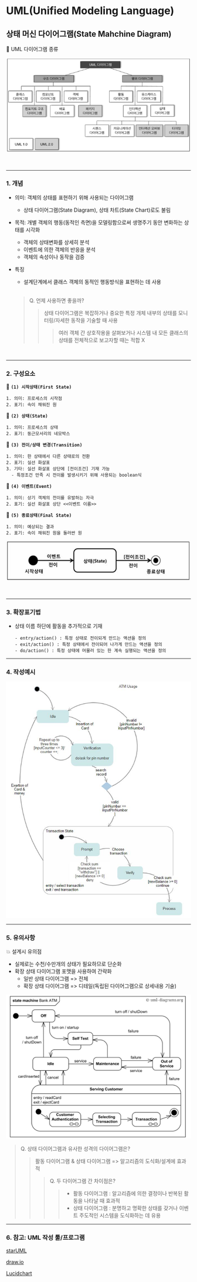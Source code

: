 # UML(Unified Modeling Language) 
## 상태 머신 다이어그램(State Mahchine Diagram)

:pushpin: UML 다이어그램 종류

![구조도](https://github.com/merryminaa/GENERAL-STUDY/blob/master/capture/UML/state%20machine/UML%EA%B5%AC%EC%A1%B0.png)

<br>

*****

### 1. 개념

* 의미: 객체의 상태를 표현하기 위해 사용되는 다이어그램
  - 상태 다이어그램(State Diagram), 상태 차트(State Chart)로도 불림 
* 목적: 개별 객체의 행동(동적인 측면)을 모델링함으로써 생명주기 동안 변화하는 상태를 시각화
  - 객체의 상태변화를 상세히 분석
  - 이벤트에 의한 객체의 반응을 분석
  - 객체의 속성이나 동작을 검증
* 특징
  - 설계단계에서 클래스 객체의 동적인 행동방식을 표현하는 데 사용
  
  <br>

  > Q. 언제 사용하면 좋을까?
  >> 상태 다이어그램은 복잡하거나 중요한 특정 개체 내부의 상태를 모니터링/자세한 동작을 기술할 때 사용
  >>>  여러 객체 간 상호작용을 살펴보거나 시스템 내 모든 클래스의 상태를 전체적으로 보고자할 때는 적합 X

<br>


*****

### 2. 구성요소
:round_pushpin: **`(1) 시작상태(First State)`**
```
1. 의미: 프로세스의 시작점
2. 표기: 속이 채워진 원
```

:round_pushpin:  **`(2) 상태(State)`**
```
1. 의미: 프로세스의 상태
2. 표기: 둥근모서리의 네모박스
```

:round_pushpin:  **`(3) 전이/상태 변경(Transition)`**
```
1. 의미: 한 상태에서 다른 상태로의 전환 
2. 표기: 실선 화살표
3. 기타: 실선 화살표 상단에 [전이조건] 기재 가능
  - 특정조건 만족 시 전이를 발생시키기 위해 사용되는 boolean식
```
:round_pushpin:  **`(4) 이벤트(Event)`**
```
1. 의미: 상기 객체의 전이를 유발하는 자극
2. 표기: 실선 화살표 상단 <<이벤트 이름>>
```
:round_pushpin:  **`(5) 종료상태(Final State)`**
```
1. 의미: 예상되는 결과 
2. 표기: 속이 채워진 원을 둘러싼 원
```

![구성요소](https://github.com/merryminaa/GENERAL-STUDY/blob/master/capture/UML/state%20machine/%EA%B5%AC%EC%84%B1%EC%9A%94%EC%86%8C.JPG)

<br>

*****

### 3. 확장표기법
* 상태 이름 하단에 활동을 추가적으로 기재
  ```
  - entry/action() : 특정 상태로 전이되게 만드는 액션을 정의
  - exit/action() : 특정 상태에서 전이되어 나가게 만드는 액션을 정의
  - do/action() : 특정 상태에 머물러 있는 한 계속 실행되는 액션을 정의
  ```

*****

### 4. 작성예시

![예시](https://github.com/merryminaa/GENERAL-STUDY/blob/master/capture/UML/state%20machine/%EC%98%88%EC%8B%9C.jpg?raw=true)


*****

### 5. 유의사항
:boom: 설계시 유의점
  - 실제로는 수천/수만개의 상태가 필요하므로 단순화
  - 확장 상태 다이어그램 포맷을 사용하여 간략화
    - 일반 상태 다이어그램 => 전체 
    - 확장 상태 다이어그램 => 디테일(독립된 다이어그램으로 상세내용 기술)

![예시2](https://github.com/merryminaa/GENERAL-STUDY/blob/master/capture/UML/state%20machine/%EC%98%88%EC%8B%9C2.JPG)

> Q. 상태 다이어그램과 유사한 성격의 다이어그램은?
> > 활동 다이어그램 & 상태 다이어그램 => 알고리즘의 도식화/설계에 효과적
> >> Q. 두 다이어그램 간 차이점은?
> >>> - 활동 다이어그램 : 알고리즘에 의한 결정이나 반복된 활동을 나타날 때 효과적
> >>> - 상태 다이어그램 : 분명하고 명확한 상태를 갖거나 이벤트 주도적인 시스템을 도식화하는 데 유용
 

*****

### 6. 참고: UML 작성 툴/프로그램

[starUML](http://staruml.io)

[draw.io](https://app.diagrams.net)

[Lucidchart](https://www.lucidchart.com/pages)









